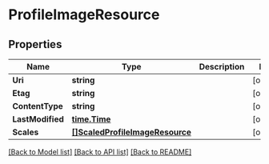 # ProfileImageResource

## Properties
Name | Type | Description | Notes
------------ | ------------- | ------------- | -------------
**Uri** | **string** |  | [optional] 
**Etag** | **string** |  | [optional] 
**ContentType** | **string** |  | [optional] 
**LastModified** | [**time.Time**](time.Time.md) |  | [optional] 
**Scales** | [**[]ScaledProfileImageResource**](ScaledProfileImageResource.md) |  | [optional] 

[[Back to Model list]](../README.md#documentation-for-models) [[Back to API list]](../README.md#documentation-for-api-endpoints) [[Back to README]](../README.md)


